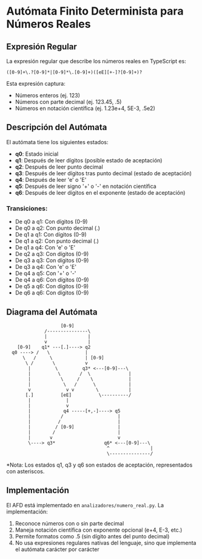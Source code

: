 # Autómata Finito Determinista para Números Reales

## Expresión Regular
La expresión regular que describe los números reales en TypeScript es:

```
([0-9]+\.?[0-9]*|[0-9]*\.[0-9]+)([eE][+-]?[0-9]+)?
```

Esta expresión captura:
- Números enteros (ej. 123)
- Números con parte decimal (ej. 123.45, .5)
- Números en notación científica (ej. 1.23e+4, 5E-3, .5e2)

## Descripción del Autómata
El autómata tiene los siguientes estados:
- **q0**: Estado inicial
- **q1**: Después de leer dígitos (posible estado de aceptación)
- **q2**: Después de leer punto decimal
- **q3**: Después de leer dígitos tras punto decimal (estado de aceptación)
- **q4**: Después de leer 'e' o 'E'
- **q5**: Después de leer signo '+' o '-' en notación científica
- **q6**: Después de leer dígitos en el exponente (estado de aceptación)

### Transiciones:
- De q0 a q1: Con dígitos (0-9)
- De q0 a q2: Con punto decimal (.)
- De q1 a q1: Con dígitos (0-9)
- De q1 a q2: Con punto decimal (.)
- De q1 a q4: Con 'e' o 'E'
- De q2 a q3: Con dígitos (0-9)
- De q3 a q3: Con dígitos (0-9)
- De q3 a q4: Con 'e' o 'E'
- De q4 a q5: Con '+' o '-'
- De q4 a q6: Con dígitos (0-9)
- De q5 a q6: Con dígitos (0-9)
- De q6 a q6: Con dígitos (0-9)

## Diagrama del Autómata
```
                    [0-9]
              /---------------\
              |               |
              v               |
    [0-9]    q1* ---[.]----> q2 
  q0 ----> /   \             |
      \   /     \            | [0-9]
       \ /       \           v
        |         \         q3* <---[0-9]---\
        |          \       /  \              |
        |           \     /    \             |
        |            \   /      \            |
        v             v v        \           |
       [.]          [eE]          \----------/
        |             |
        |             v
        |            q4 -----[+,-]----> q5
        |           /                    |
        |          /                     |
        |         / [0-9]                |
        |        /                       |
        |       v                        v
        \----> q3*                  q6* <---[0-9]---\
                                     ^               |
                                     \---------------/
```

*Nota: Los estados q1, q3 y q6 son estados de aceptación, representados con asteriscos.

## Implementación
El AFD está implementado en `analizadores/numero_real.py`. La implementación:
1. Reconoce números con o sin parte decimal
2. Maneja notación científica con exponente opcional (e+4, E-3, etc.)
3. Permite formatos como .5 (sin dígito antes del punto decimal)
4. No usa expresiones regulares nativas del lenguaje, sino que implementa el autómata carácter por carácter 
